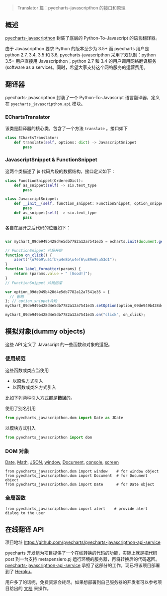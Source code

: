 > Translator 篇：pyecharts-javascripthon 的接口和原理

## 概述

[pyecharts-javascripthon](https://github.com/pyecharts/pyecharts-javascripthon) 封装了底层的 Python-To-Javascript 的语言翻译器。

由于 Javascripthon 要求 Python 的版本至少为 3.5+ 而 pyecharts 用户是 python 2.7, 3.4, 3.5 和 3.6, pyecharts-javascripthon 采用了双轨制：python 3.5+ 用户直接用 Javascripthon；python 2.7 和 3.4 的用户调用网络翻译服务 (software as a service)。同时，希望大家支持这个网络服务的运营费用。

## 翻译器

pyecharts-javascripthon 封装了一个 Python-To-Javascript 语言翻译器，定义在 `pyecharts_javascripthon.api` 模块。 

### EChartsTranslator

该类是翻译器的核心类，包含了一个方法 `translate` 。接口如下

```python
class EChartsTranslator:
    def translate(self, options: dict) -> JavascriptSnippet
        pass
```

### JavascriptSnippet & FunctionSnippet

这两个类描述了 js 代码片段的数据结构，接口定义如下：

```python
class FunctionSnippet(OrderedDict):
    def as_snippet(self) -> six.text_type
        pass

class JavascriptSnippet:
    def __init__(self, function_snippet: FunctionSnippet, option_snippet: six.text_type):
        pass
    def as_snippet(self) -> six.text_type
        pass
```

各自在展开之后代码的位置如下：

```javascript

var myChart_09de949b428d4e5db7782a12a7541e35 = echarts.init(document.getElementById('09de949b428d4e5db7782a12a7541e35'), null, {renderer: 'canvas'});

// FunctionSnippet 片段开始
function on_click() {
    alert("\u70b9\u51fb\u4e8b\u4ef6\u89e6\u53d1");
}
function label_formatter(params) {
    return (params.value + " [Good!]");
}
// FunctionSnippet 片段结束

var option_09de949b428d4e5db7782a12a7541e35 = {
  // 省略
}; // option_snippet片段
myChart_09de949b428d4e5db7782a12a7541e35.setOption(option_09de949b428d4e5db7782a12a7541e35);

myChart_09de949b428d4e5db7782a12a7541e35.on("click", on_click);
```





## 模拟对象(dummy objects)

这些 API 定义了 Javascript 的一些函数和对象的适配。

### 使用规范

这些函数或类应当使用

- 以原名方式引入
- 以函数或类名方式引入

比如下列两种引入方式都是**错误**的。

使用了别名引用

```python
from pyecharts_javascripthon.dom import Date as JDate
```

以模块方式引入

```python
from pyecharts_javascripthon import dom
```



### DOM 对象

[Date](https://www.w3schools.com/jsref/jsref_obj_date.asp), [Math](https://www.w3schools.com/jsref/jsref_obj_math.asp), [JSON](https://www.w3schools.com/jsref/jsref_obj_json.asp), [window](https://www.w3schools.com/jsref/obj_window.asp), [Document](https://www.w3schools.com/jsref/dom_obj_document.asp), [console](https://www.w3schools.com/jsref/obj_console.asp), [screen](https://www.w3schools.com/jsref/obj_screen.asp)

```
from pyecharts_javascripthon.dom import window    # for window object
from pyecharts_javascripthon.dom import Document  # for Document object
from pyecharts_javascripthon.dom import Date      # for Date object
```

### 全局函数

```
from pyecharts_javascripthon.dom import alert    # provide alert dialog to the user
```

## 在线翻译 API

项目地址 https://github.com/pyecharts/pyecharts-javascripthon-api-service

pyecharts 开发组为项目提供了一个在线转换的代码的功能，实际上就是把代码 post 到一台支持 metapensiero.pj 运行环境的服务器，再将转换后的代码返回。[pyecharts-javascripthon-api-service](https://github.com/pyecharts/pyecharts-javascripthon-api-service) 承担了这部分的工作，现已将该项目部署到了 [Heroku](https://www.heroku.com/)。

用户多了的话呢，免费资源会耗尽。如果想部署到自己服务器的开发者可以参考项目给出的 [文档](https://github.com/pyecharts/pyecharts-javascripthon-api-service/blob/master/README.md) 来操作。